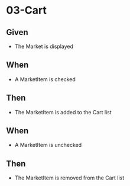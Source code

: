 # 03-Cart

## Given

- The Market is displayed

## When

- A MarketItem is checked

## Then

- The MarketItem is added to the Cart list

## When

- A MarketItem is unchecked

## Then

- The MarketItem is removed from the Cart list
